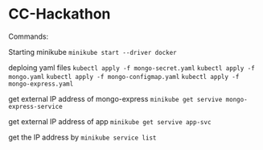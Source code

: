 # CC-Hackathon

Commands:

Starting minikube
`minikube start --driver docker`

deploing yaml files
`kubectl apply -f mongo-secret.yaml`
`kubectl apply -f mongo.yaml`
`kubectl apply -f mongo-configmap.yaml`
`kubectl apply -f mongo-express.yaml`

get external IP address of mongo-express
`minikube get servive mongo-express-service`

get external IP address of app
`minikube get servive app-svc`

get the IP address by
`minikube service list`
